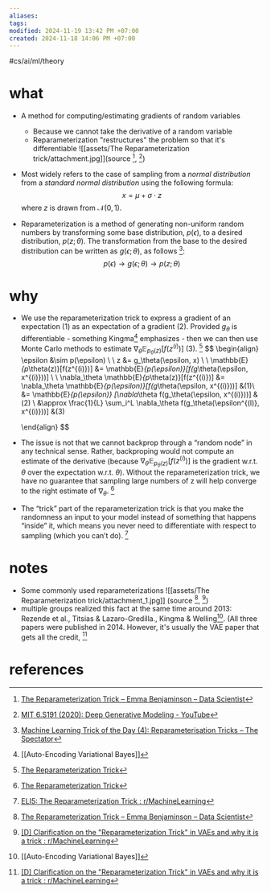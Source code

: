 ```yaml
---
aliases: 
tags: 
modified: 2024-11-19 13:42 PM +07:00
created: 2024-11-18 14:06 PM +07:00
---
```

#cs/ai/ml/theory 
# what
- A method for computing/estimating gradients of random variables
	- Because we cannot take the derivative of a random variable
	- Reparameterization "restructures" the problem so that it's differentiable
	![[assets/The Reparameterization trick/attachment.jpg]](source [^4], [^2])

- Most widely refers to the case of sampling from a *normal distribution* from a *standard normal distribution* using the following formula:
	$$
	x = \mu + \sigma \cdot z
	$$
	where $z$ is drawn from $\mathcal{N}(0, 1)$.

- Reparameterization is a method of generating non-uniform random numbers by transforming some base distribution, $p(\epsilon)$, to a desired distribution, $p(z; \theta)$. The transformation from the base to the desired distribution can be written as $g(\epsilon; \theta)$, as follows [^3]:
  $$
	p(\epsilon) \rightarrow g(\epsilon; \theta) \rightarrow p(z; \theta)
   $$
# why
- We use the reparameterization trick to express a gradient of an expectation $(1)$ as an expectation of a gradient $(2)$. Provided $g_\theta$​ is differentiable - something Kingma[^7] emphasizes - then we can then use Monte Carlo methods to estimate $\nabla_\theta \mathbb{E}_{p_\theta(z)}[f(z^{(i)})]$ $(3)$. [^6]
  $$
   \begin{align}
	\epsilon &\sim p(\epsilon) \\
	\\
	z &= g_\theta(\epsilon, x) \\
	\\
	\mathbb{E}_{p_\theta(z)}[f(z^{(i)})] &= \mathbb{E}_{p(\epsilon)}[f(g_\theta(\epsilon, x^{(i)}))] \\
	\\
	\nabla_\theta \mathbb{E}_{p_\theta(z)}[f(z^{(i)})] &= \nabla_\theta \mathbb{E}_{p(\epsilon)}[f(g_\theta(\epsilon, x^{(i)}))] &(1)\\
	&= \mathbb{E}_{p(\epsilon)} [\nabla_\theta f(g_\theta(\epsilon, x^{(i)}))] &(2) \\
	&\approx \frac{1}{L} \sum_i^L \nabla_\theta f(g_\theta(\epsilon^{(l)}, x^{(i)}))] &(3)
	
   \end{align}
   $$

- The issue is not that we cannot backprop through a “random node” in any technical sense. Rather, backproping would not compute an estimate of the derivative (because $\nabla_\theta \mathbb{E}_{p_\theta(z)}[f(z^{(i)})]$ is the gradient w.r.t. $\theta$ over the expectation w.r.t. $\theta$). Without the reparameterization trick, we have no guarantee that sampling large numbers of z will help converge to the right estimate of $\nabla_\theta$. [^6]

- The “trick” part of the reparameterization trick is that you make the randomness an input to your model instead of something that happens “inside” it, which means you never need to differentiate with respect to sampling (which you can’t do). [^5]
# notes
- Some commonly used reparameterizations
  ![[assets/The Reparameterization trick/attachment_1.jpg]]
  (source [^4], [^1])
- multiple groups realized this fact at the same time around 2013: Rezende et al., Titsias & Lazaro-Gredilla., Kingma & Welling[^7]. (All three papers were published in 2014. However, it's usually the VAE paper that gets all the credit, [^1]
# references
[^1]: [\[D\] Clarification on the "Reparameterization Trick" in VAEs and why it is a trick : r/MachineLearning](https://www.reddit.com/r/MachineLearning/comments/1f3ohje/d_clarification_on_the_reparameterization_trick/)
[^2]: [MIT 6.S191 (2020): Deep Generative Modeling - YouTube](https://www.youtube.com/watch?v=rZufA635dq4)
[^3]: [Machine Learning Trick of the Day (4): Reparameterisation Tricks – The Spectator](https://blog.shakirm.com/2015/10/machine-learning-trick-of-the-day-4-reparameterisation-tricks/)
[^4]: [The Reparameterization Trick – Emma Benjaminson – Data Scientist](https://sassafras13.github.io/ReparamTrick/)
[^5]: [ELI5: The Reparameterization Trick : r/MachineLearning](https://www.reddit.com/r/MachineLearning/comments/3yrzks/comment/cyg6s5w/)
[^6]: [The Reparameterization Trick](https://gregorygundersen.com/blog/2018/04/29/reparameterization/)
[^7]: [[Auto-Encoding Variational Bayes]]